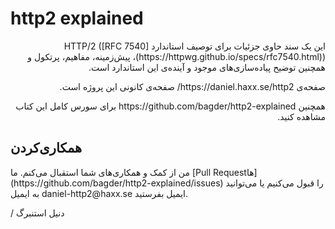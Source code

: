 http2 explained
===============

<p dir="rtl">این یک سند حاوی جزئیات برای توصیف استاندارد HTTP/2 ([RFC
7540](https://httpwg.github.io/specs/rfc7540.html))، پیش‌زمینه، مفاهیم، پرتکول و همچنین توضیح پیاده‌سازی‌های موجود و آینده‌ی این استاندارد است.</p>

<p dir="rtl">صفحه‌ی https://daniel.haxx.se/http2/ صفحه‌ی کانونی این پروژه است.</p>

<p dir="rtl">همچنین https://github.com/bagder/http2-explained برای سورس کامل این کتاب مشاهده کنید.

همکاری‌کردن
---------

<p dir"rtl">من از کمک و همکاری‌های شما استقبال می‌کنم. ما [Pull Requestها](https://github.com/bagder/http2-explained/issues) را قبول می‌کنیم یا می‌توانید به ایمیل daniel-http2@haxx.se ایمیل بفرستید.</p>

/ دنیل استنبرگ